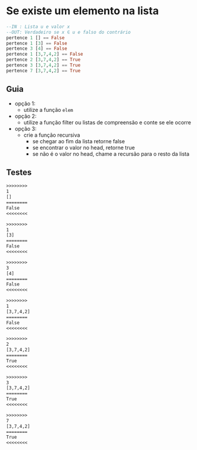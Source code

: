 # Se existe um elemento na lista

```hs
--IN : Lista u e valor x
--OUT: Verdadeiro se x ∈ u e falso do contrário
pertence 1 [] == False
pertence 1 [3] == False
pertence 3 [4] == False
pertence 1 [3,7,4,2] == False
pertence 2 [3,7,4,2] == True
pertence 3 [3,7,4,2] == True
pertence 7 [3,7,4,2] == True
```

## Guia

- opção 1:
  - utilize a função `elem`
- opção 2:
  - utilize a função filter ou listas de compreensão e conte se ele ocorre
- opção 3:
  - crie a função recursiva
    - se chegar ao fim da lista retorne false
    - se encontrar o valor no head, retorne true
    - se não é o valor no head, chame a recursão para o resto da lista

## Testes

```txt
>>>>>>>>
1
[]
========
False
<<<<<<<<

>>>>>>>>
1
[3]
========
False
<<<<<<<<

>>>>>>>>
3
[4]
========
False
<<<<<<<<

>>>>>>>>
1
[3,7,4,2]
========
False
<<<<<<<<

>>>>>>>>
2
[3,7,4,2]
========
True
<<<<<<<<

>>>>>>>>
3
[3,7,4,2]
========
True
<<<<<<<<

>>>>>>>>
7
[3,7,4,2]
========
True
<<<<<<<<

```